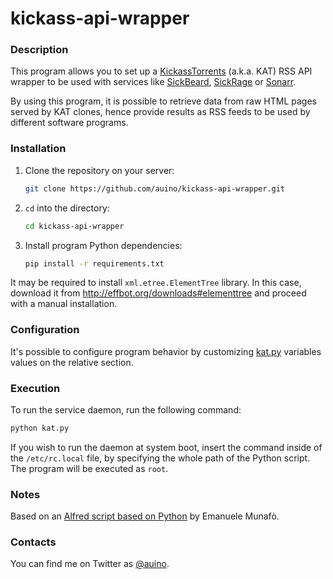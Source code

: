 # kickass-api-wrapper

### Description ###

This program allows you to set up a [KickassTorrents](https://it.wikipedia.org/wiki/KickassTorrents) (a.k.a. KAT) RSS API wrapper to be used with services like [SickBeard](http://sickbeard.com), [SickRage](https://sickrage.github.io) or [Sonarr](https://sonarr.tv).

By using this program, it is possible to retrieve data from raw HTML pages served by KAT clones, hence provide results as RSS feeds to be used by different software programs.

### Installation ###

 1. Clone the repository on your server:

    ```sh
    git clone https://github.com/auino/kickass-api-wrapper.git
    ```

 2. `cd` into the directory:

    ```sh
    cd kickass-api-wrapper
    ```

 3. Install program Python dependencies:

    ```sh
    pip install -r requirements.txt
    ```

It may be required to install `xml.etree.ElementTree` library.
In this case, download it from http://effbot.org/downloads#elementtree and proceed with a manual installation.

### Configuration ###

It's possible to configure program behavior by customizing [kat.py](https://github.com/auino/kickass-api-wrapper/blob/master/kat.py) variables values on the relative section.

### Execution ###

To run the service daemon, run the following command:

```sh
python kat.py
```

If you wish to run the daemon at system boot, insert the command inside of the `/etc/rc.local` file, by specifying the whole path of the Python script.
The program will be executed as `root`.

### Notes ###

Based on an [Alfred script based on Python](http://www.packal.org/workflow/kat-search) by Emanuele Munafò.

### Contacts ###

You can find me on Twitter as [@auino](https://twitter.com/auino).
